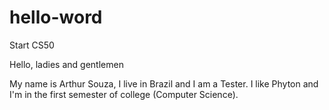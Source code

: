 # hello-word
Start CS50

Hello, ladies and gentlemen

My name is Arthur Souza, I live in Brazil and I am a Tester.
I like Phyton and I'm in the first semester of college (Computer Science).
